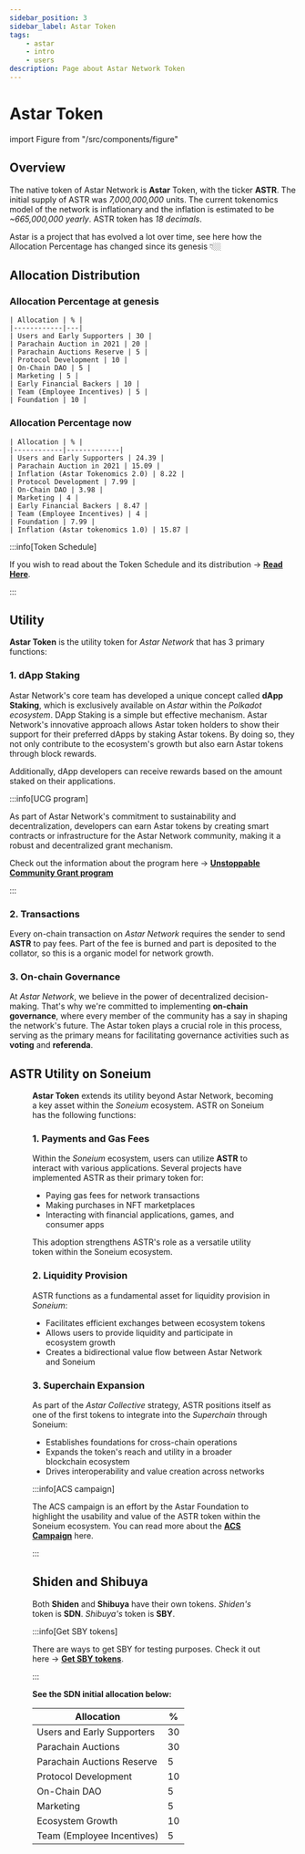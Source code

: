 ```yaml
---
sidebar_position: 3
sidebar_label: Astar Token
tags:
    - astar
    - intro
    - users
description: Page about Astar Network Token
---
```


# Astar Token

import Figure from "/src/components/figure"

## Overview

The native token of Astar Network is **Astar** Token, with the ticker **ASTR**. The initial supply of ASTR was *7,000,000,000* units.  The current tokenomics model of the network is inflationary and the inflation is estimated to be *~665,000,000 yearly*. ASTR token has *18 decimals*. 

Astar is a project that has evolved a lot over time, see here how the Allocation Percentage has changed since its genesis 👇🏼

## Allocation Distribution

<div className="row">
  <div className="col col--6">
    <h3>Allocation Percentage at genesis</h3>
    
    | Allocation | % |
    |------------|---|
    | Users and Early Supporters | 30 |
    | Parachain Auction in 2021 | 20 |
    | Parachain Auctions Reserve | 5 |
    | Protocol Development | 10 |
    | On-Chain DAO | 5 |
    | Marketing | 5 |
    | Early Financial Backers | 10 |
    | Team (Employee Incentives) | 5 |
    | Foundation | 10 |
  </div>
  
  <div className="col col--6">
    <h3>Allocation Percentage now</h3>
    
    | Allocation | % |
    |------------|-------------|
    | Users and Early Supporters | 24.39 |
    | Parachain Auction in 2021 | 15.09 |
    | Inflation (Astar Tokenomics 2.0) | 8.22 |
    | Protocol Development | 7.99 |
    | On-Chain DAO | 3.98 |
    | Marketing | 4 |
    | Early Financial Backers | 8.47 |
    | Team (Employee Incentives) | 4 |
    | Foundation | 7.99 |
    | Inflation (Astar tokenomics 1.0) | 15.87 |
  </div>
</div>

:::info[Token Schedule]

If you wish to read about the Token Schedule and its distribution → [**Read Here**](https://forum.astar.network/t/update-on-astars-onchain-data-across-exchanges-and-data-platforms/7969#p-29041-astar-tokenomics-single-source-of-truth-4).

:::

## Utility

**Astar Token** is the utility token for *Astar Network* that has 3 primary functions:

### 1. dApp Staking

Astar Network's core team has developed a unique concept called **dApp Staking**, which is exclusively available on *Astar* within the *Polkadot ecosystem*. DApp Staking is a simple but effective mechanism. Astar Network's innovative approach allows Astar token holders to show their support for their preferred dApps by staking Astar tokens. By doing so, they not only contribute to the ecosystem's growth but also earn Astar tokens through block rewards. 

Additionally, dApp developers can receive rewards based on the amount staked on their applications.

:::info[UCG program]

As part of Astar Network's commitment to sustainability and decentralization, developers can earn Astar tokens by creating smart contracts or infrastructure for the Astar Network community, making it a robust and decentralized grant mechanism. 

Check out the information about the program here → [**Unstoppable Community Grant program**](https://docs.astar.network/docs/use/governance/unstoppable-community-grant-program)

:::

### 2. Transactions

Every on-chain transaction on *Astar Network* requires the sender to send **ASTR** to pay fees. Part of the fee is burned and part is deposited to the collator, so this is a organic model for network growth.

### 3. On-chain Governance

At *Astar Network*, we believe in the power of decentralized decision-making. That's why we're committed to implementing **on-chain governance**, where every member of the community has a say in shaping the network's future. The Astar token plays a crucial role in this process, serving as the primary means for facilitating governance activities such as **voting** and **referenda**. 

## ASTR Utility on Soneium

<Figure caption="ASTR utility on Soneium" src={require('/docs/learn/astr-utility-on-soneium.jpg').default } width="100%" />

**Astar Token** extends its utility beyond Astar Network, becoming a key asset within the *Soneium* ecosystem. ASTR on Soneium has the following functions:

### 1. Payments and Gas Fees

Within the *Soneium* ecosystem, users can utilize **ASTR** to interact with various applications. Several projects have implemented ASTR as their primary token for:

- Paying gas fees for network transactions
- Making purchases in NFT marketplaces
- Interacting with financial applications, games, and consumer apps

This adoption strengthens ASTR's role as a versatile utility token within the Soneium ecosystem.

### 2. Liquidity Provision

ASTR functions as a fundamental asset for liquidity provision in *Soneium*:

- Facilitates efficient exchanges between ecosystem tokens
- Allows users to provide liquidity and participate in ecosystem growth
- Creates a bidirectional value flow between Astar Network and Soneium

### 3. Superchain Expansion

As part of the *Astar Collective* strategy, ASTR positions itself as one of the first tokens to integrate into the *Superchain* through Soneium:

- Establishes foundations for cross-chain operations
- Expands the token's reach and utility in a broader blockchain ecosystem
- Drives interoperability and value creation across networks

:::info[ACS campaign]

The ACS campaign is an effort by the Astar Foundation to highlight the usability and value of the ASTR token within the Soneium ecosystem. You can read more about the [**ACS Campaign**](https://astar.network/blog/astar-contribution-score-acs-fueling-astr-s-next-growth-phase-171) here.

:::

## Shiden and Shibuya

Both **Shiden** and **Shibuya** have their own tokens. *Shiden's* token is **SDN**. *Shibuya's* token is **SBY**. 

:::info[Get SBY tokens]

There are ways to get SBY for testing purposes. Check it out here → [**Get SBY tokens**](/docs/build/environment/faucet.md).

:::

**See the SDN initial allocation below:**

| Allocation | % |
|----|----|
|Users and Early Supporters| 30|
|Parachain Auctions | 30 |
| Parachain Auctions Reserve | 5|
| Protocol Development | 10 |
|On-Chain DAO| 5|
|Marketing | 5 |
| Ecosystem Growth | 10 |
| Team (Employee Incentives) | 5 |